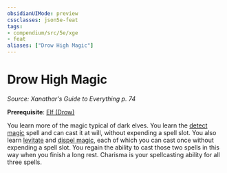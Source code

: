 ```yaml
---
obsidianUIMode: preview
cssclasses: json5e-feat
tags:
- compendium/src/5e/xge
- feat
aliases: ["Drow High Magic"]
---
```

# Drow High Magic
*Source: Xanathar's Guide to Everything p. 74*  

**Prerequisite**: [Elf (Drow)](4-Resources/Compendium/races/elf-drow.md)

You learn more of the magic typical of dark elves. You learn the [detect magic](4-Resources/Compendium/spells/detect-magic.md) spell and can cast it at will, without expending a spell slot. You also learn [levitate](4-Resources/Compendium/spells/levitate.md) and [dispel magic](4-Resources/Compendium/spells/dispel-magic.md), each of which you can cast once without expending a spell slot. You regain the ability to cast those two spells in this way when you finish a long rest. Charisma is your spellcasting ability for all three spells.